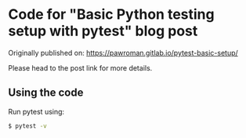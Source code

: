 # Code for "Basic Python testing setup with pytest" blog post

Originally published on: https://pawroman.gitlab.io/pytest-basic-setup/

Please head to the post link for more details.

## Using the code

Run pytest using:

```bash
$ pytest -v
```

